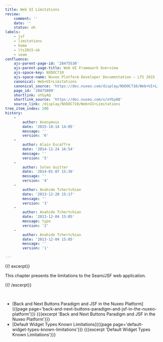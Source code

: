 ```yaml
---
title: Web UI Limitations
review:
    comment: ''
    date: ''
    status: ok
labels:
    - jsf
    - limitations
    - home
    - lts2015-ok
    - seam
confluence:
    ajs-parent-page-id: '28475530'
    ajs-parent-page-title: Web UI Framework Overview
    ajs-space-key: NXDOC710
    ajs-space-name: Nuxeo Platform Developer Documentation — LTS 2015
    canonical: Web+UI+Limitations
    canonical_source: 'https://doc.nuxeo.com/display/NXDOC710/Web+UI+Limitations'
    page_id: '28475809'
    shortlink: oYGyAQ
    shortlink_source: 'https://doc.nuxeo.com/x/oYGyAQ'
    source_link: /display/NXDOC710/Web+UI+Limitations
tree_item_index: 200
history:
    -
        author: Anonymous
        date: '2015-10-14 14:05'
        message: ''
        version: '6'
    -
        author: Alain Escaffre
        date: '2014-11-24 16:54'
        message: ''
        version: '5'
    -
        author: Solen Guitter
        date: '2014-01-07 15:36'
        message: ''
        version: '4'
    -
        author: Anahide Tchertchian
        date: '2013-12-20 15:17'
        message: ''
        version: '3'
    -
        author: Anahide Tchertchian
        date: '2013-12-04 15:05'
        message: typo
        version: '2'
    -
        author: Anahide Tchertchian
        date: '2013-12-04 15:05'
        message: ''
        version: '1'

---
```

{{! excerpt}}

This chapter presents the limitations to the Seam/JSF web application.

{{! /excerpt}}

&nbsp;

*   [Back and Next Buttons Paradigm and JSF in the Nuxeo Platform]({{page page='back-and-next-buttons-paradigm-and-jsf-in-the-nuxeo-platform'}})
    {{{excerpt 'Back and Next Buttons Paradigm and JSF in the Nuxeo Platform'}}}
*   [Default Widget Types Known Limitations]({{page page='default-widget-types-known-limitations'}})
    {{{excerpt 'Default Widget Types Known Limitations'}}}
